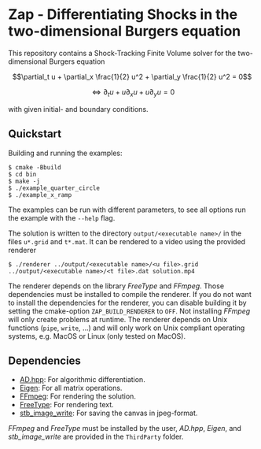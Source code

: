 # Zap - Differentiating Shocks in the two-dimensional Burgers equation

This repository contains a Shock-Tracking Finite Volume solver for the two-dimensional Burgers equation

$$\partial_t u + \partial_x \frac{1}{2} u^2 + \partial_y \frac{1}{2} u^2 = 0$$

$$\Leftrightarrow{} \partial_t u + u \partial_x u + u \partial_y u = 0$$

with given initial- and boundary conditions.

## Quickstart

Building and running the examples:
```console
$ cmake -Bbuild
$ cd bin
$ make -j
$ ./example_quarter_circle
$ ./example_x_ramp
```

The examples can be run with different parameters, to see all options run the example with the `--help` flag.

The solution is written to the directory `output/<executable name>/` in the files `u*.grid` and `t*.mat`.
It can be rendered to a video using the provided renderer
```console
$ ./renderer ../output/<executable name>/<u file>.grid ../output/<executable name>/<t file>.dat solution.mp4
```

The renderer depends on the library _FreeType_ and _FFmpeg_.
Those dependencies must be installed to compile the renderer.
If you do not want to install the dependencies for the renderer, you can disable building it by setting the cmake-option `ZAP_BUILD_RENDERER` to `OFF`.
Not installing _FFmpeg_ will only create problems at runtime.
The renderer depends on Unix functions (`pipe`, `write`, ...) and will only work on Unix compliant operating systems, e.g. MacOS or Linux (only tested on MacOS).

## Dependencies

- [AD.hpp](https://www.stce.rwth-aachen.de/): For algorithmic differentiation.
- [Eigen](https://eigen.tuxfamily.org/): For all matrix operations.
- [FFmpeg](https://ffmpeg.org/): For rendering the solution.
- [FreeType](https://freetype.org/): For rendering text.
- [stb_image_write](https://github.com/nothings/stb/): For saving the canvas in jpeg-format.

_FFmpeg_ and _FreeType_ must be installed by the user, _AD.hpp_, _Eigen_, and _stb\_image\_write_ are provided in the `ThirdParty` folder.

